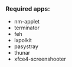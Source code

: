 ### Required apps:
- nm-applet
- terminator
- feh
- lxpolkit
- pasystray
- thunar
- xfce4-screenshooter

